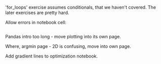 'for_loops' exercise assumes conditionals, that we haven't covered.  The later
exercises are pretty hard.

Allow errors in notebook cell:

```{python tags=c("raises-exception")}
```

Pandas intro too long - move plotting into its own page.

Where, argmin page - 2D is confusing, move into own page.

Add gradient lines to optimization notebook.
